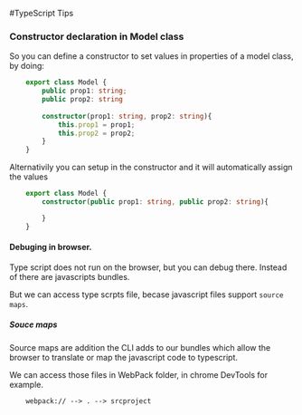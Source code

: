#TypeScript Tips

### Constructor declaration in Model class
So you can define a constructor to set values in properties of a model class, by doing:
```ts
    export class Model {
        public prop1: string;
        public prop2: string
    
        constructor(prop1: string, prop2: string){
            this.prop1 = prop1;
            this.prop2 = prop2;
        }
    }
```
Alternativily you can setup in the constructor and it will automatically assign the values 
```ts
    export class Model {
        constructor(public prop1: string, public prop2: string){

        }
    }
```

#### Debuging in browser.
Type script does not run on the browser, but you can debug there. Instead of there are javascripts bundles.

But we can access type scrpts file, becase javascript files support ```source maps```.

##### Souce maps
Source maps are addition the CLI adds to our bundles which allow the browser to translate or map the javascript code to typescript.

We can access those files in WebPack folder, in chrome DevTools for example.
```
    webpack:// --> . --> srcproject
```